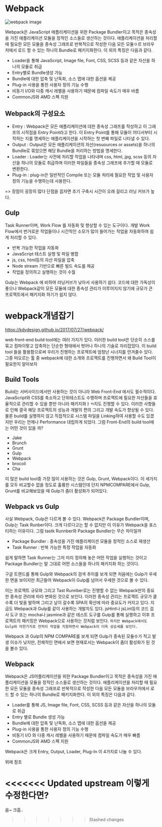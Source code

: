 # Webpack

![webpack image](https://kdydesign.github.io/2017/07/27/webpack/cover.png)

Webpack은 JavaScript 애플리케이션을 위한 Package Bundler이고 목적은 종속성을 가진 애플리케이션 모듈을 정적인 소스들로 생산하는 것이다. 애플리케이션을 처리할 때 필요한 모든 모듈을 종속성 그래프로 반복적으로 작성한 다음 모든 모듈ㅇ르 브라우저에서 로드 할 수 있는 하나의 Bundle로 패키지화한다. 이 외의 특징은 다음과 같다.

- Loader을 통해 JavaScript, Image file, Font, CSS, SCSS 등과 같은 자산을 하나의 모듈로 취급
- Entry별로 Bundle생성 가능
- Bundle에 대한 압축 및 난독화, 소스 맵에 대한 옵션을 제공
- Plug-in 사용을 통한 사용자 정의 기능 수행
- 비동기 I/O와 다중 캐시 레벨을 사용하기 때문에 컴파일 속도가 매우 바름
- CommonJS와 AMD 스펙 지원

## Webpack의 구성요소

- Entry : Webpack은 모든 애플리케이션에 대한 종속성 그래프를 작성하고 이 그래프의 시작점을 Entry Point라고 한다. 이 Entry Point를 통해 모듈이 어디서부터 시작하는 지를 명세하는 애플리케이션을 시작하는 첫 번째 파일로 나타낼 수 있다.
- Output : Output은 모든 애플리케이션의 자산(resuources or assets)을 하나의 Bundle로 묶었으면 해당 Bundle을 처리하는 방법을 명세한다.
- Loader : Loader는 사전에 처리할 작업을 나타내며 css, html, jpg, scss 등의 자산을 하나의 모듈로 취급하며 이러한 파일들을 종속성 그래프에 추가할 때 모듈로 변환한다.
- Plug-in : plug-in은 일반적인 Compile 또는 모듈 처리에 필요한 작업 및 사용자 정의 기능을 수행하는데 사용한다.

=> 장점이 굉장히 많다 단점을 꼽자면 초기 구축시 시간이 오래 걸리고 러닝 커브가 높다.

## Gulp

Task Runner이며, Work Flow 를 자동화 및 향상할 수 있는 도구이다. 개발 Work Flow에서 번거로운 작업들이나 시간적인 소모가 많이 들어가는 작업을 자동화하여 쉽게 처리할 수 있다.

- 반복 가능한 작업을 자동화
- JavaScript 테스트 실행 및 파일 병합
- js, css, html등의 자산 파일을 압축
- Node stream 기반으로 빠른 빌드 속도를 제공
- 작업을 정의하고 실행하는 것이 수월

Gulp는 Webpack 에 비하여 러닝커브가 낮아서 사용하기 쉽다. 코드에 대한 가독성이 좋으나 Webpack같이 모든 모듈에 대한 종속성 관리가 이루어지지 않기에 규모가 큰 프로젝트에서 패키지화 하기가 쉽지 않다.

# webpack개념잡기

https://kdydesign.github.io/2017/07/27/webpack/

web front-end build tool에는 여러 가지가 있다. 이러한 build tool은 단순히 소스를 묶고 컴파이랗고 압축하는 단순한 형태에서 벗어나 하나의 기술로 자리잡았다. 이 build tool 들을 활용함으로써 우리가 진행하는 프로젝트에 엄청난 시너지를 안겨줄수 있다. 그중 떠오르는 툴 중 webpack에 대한 소개와 프로젝트를 진행하면서 왜 Build Tool이 필요한지 알아보자

## Build Tools

Build는 서버사이드에서만 사용하는 것이 아니라 Web Front-End 에서도 필수적이다. JavaScript와 CSS를 축소하고 단위테스트도 수행하며 프로젝트에 필요한 자산들을 효율적으로 관리할 수 있을 뿐만 아니라 패키지화ㅏㄲ지도 진행할 수 있다. 이러한 사항들로 인해 결국 해당 프로젝트의 성능과 개발의 편의 그리고 개발 속도가 향상될 수 있다. 물론 build를 실행하지 않고 직접적으로 시스템 파일을 Linking하여 사용할 수도 있겠지만 우리는 언제나 Performance 대립하게 되었다. 그럼 Front-End의 build tool에는 어떤 것이 있을 까?

- Jake
- Brunch
- Grunt
- Gulp
- Webpack
- brocoli
- Cha

이 많은 build tool중 가장 많이 사용하는 것은 Gulp, Grunt, Webpack이다. 이 세가지를 모두 비교할수 없을 정도로 훌륭한 시스템인데 단지 NPMCOMPARE에서 Gulp, Grunt를 비교해보았을 때 Gulp가 좀더 활성화가 되어있다.

## Webpack vs Gulp

사실 Webpack, Gulp은 다르게 볼 수 있다. Webpack은 Package Bundler이며, Gulp는 Task Runber이다. 크게 다르다고는 할 수 없지만 이 이유가 Webpack을 포스티하는 이유이다. 그럼 tastk Runnber와 Package Bundler는 무슨 차이일까

- Package Bundler : 종속성을 가진 애플리케이션 모듈을 정적인 소스로 재생산
- Task Runner : 반복 가능한 특정 작업을 자동화

쉽게 말하면 Task Runner는 그저 미리 정의해 놓은 어떤 작업을 실행하는 것이고 Package Bundler는 말 그대로 어떤 소스들을 하나의 패키지화 하는 것이다.

구글 트렌드를 통해 Gulp와 Webpack의 검색 추이를 보게 되면 처음에는 Gulp가 우세한 면을 보이지만 최근들어 Webpack이 Gulp를 넘어서 우세한 것으로 볼 수 있다.

이는 프로젝트 규모와 그리고 Tast Runnber로는 진행할 수 없는 Webpack만의 중요한 종속성 관리에 따라 변화된 것으로 보인다. 이러한 종속성 관리는 프로젝트 규모가 클수록 더 빛을 발하며 그리고 날이 갈수록 SPA의 확산에 따라 중요도가 커지고 있다. 지금도 Webpack과 Gulp를 같이 사용하는 개발자도 있다. jsHint나 jsLint등의 코드 검사 도구 또는 mocha나 jasmine과 같은 테스트 도구를 Gulp를 통해 실행하고 이후 프로젝트의 패키징은 Webpack으로 사용하는 것처럼 보인다. `하지만 Webpack에서도 Gulp와 마찬가지로 전처리 작업을 지원하면서 Webpack이 더욱 상승세를 보인다.`

Webpack 과 Gulp의 NPM COMPARE를 보게 되면 Gulp가 종속된 모듈수가 적고 발생 이슈가 낮지만, 전체적인 면에서 보면 현재로서는 Webpack이 좀더 활성화가 된 것을 볼수 있다.

## Webpack

Webpack은 JS어플리케이션을 위한 Package Bundler이고 목적은 종속성을 가진 애플리케이션을 모듈을 정적인 소스들로 생산하는 것이다. 애플리케이션을 처리할 때 필요한 모든 모듈을 종속성 그래프로 반복적으로 작성한 다음 모든 모듈을 브라우저에서 로드 할 수 있는 하나의 Bundle로 패키지화한다. 이 외의 특징은 다음과 같다.

- Loader를 통해 JS, Image file, Font, CSS, SCSS 등과 같은 자산을 하나의 모듈로 취급
- Entry 별로 Bundle 생성 가능
- Bundle에 대한 압축 및 난독화, 소스 맵에 대한 옵션을 제공
- Plug-in 사용을 통한 사용자 정의 기능 수행
- 비동기 I/O 와 다중 캐시 레벨을 사용하기 때문에 컴파일 속도가 매우 빠름
- CommonJS와 AMD 스펙 지원

Webpack은 크게 Entry, Output, Loader, Plug-In 이 4가지로 나눌 수 있다.

위에 참조

<<<<<<< Updated upstream
이렇게 수정한다면?
=======
음~
크흠..
>>>>>>> Stashed changes
